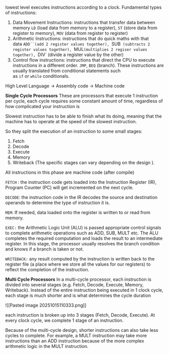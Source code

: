lowest level executes instructions according to a clock. 
Fundamental types of instructions:

1. Data Movement Instructions: instructions that transfer data between memory `LD` (load data from memory to a register), `ST` (store data from register to memory), `MOV` (data from register to register)
2. Arithmetic Instructions: instructions that do quick maths with that data `ADD``(add 2 register values together), `SUB` (subtracts 2 register values together), `MUL`(multiplies 2 regiser values together), `DIV` (divide a register value by the other)
3. Control flow instructions: instructions that direct the CPU to execute instructions in a different order. `JMP`, `BEQ` (branch). These instructions are usually translated from conditional statements such as `if` or `while` conditionals.

High Level Language -> Assembly code -> Machine code 

**Single Cycle Processors**
These are processors that execute 1 instruction per cycle, each cycle requires some constant amount of time, regardless of how complicated your instruction is

Slowest instruction has to be able to finish what its doing, meaning that the machine has to operate at the speed of the slowest instruction.

So they split the execution of an instruction to some small stages: 
1) Fetch 
2) Decode 
3) Execute 
4) Memory 
5) Writeback 
(The specific stages can vary depending on the design ).

All instructions in this phase are machine code (after compile)

`FETCH` : the instruction code gets loaded into the Instruction Register (IR), Program Counter (PC) will get incremented on the next cycle.

`DECODE`: the instruction code in the IR decodes the source and destination operands to determine the type of instruction it is.

`MEM`: If needed, data loaded onto the register is written to or read from memory.

`EXEC:` the Arithmetic Logic Unit (ALU) is passed appropriate control signals to complete arithmetic operations such as ADD, SUB, MULT etc. The ALU completes the required computation and loads the result to an intermediate register. In this stage, the processor usually resolves the branch condition and knows if a branch is taken or not.

`WRITEBACK:` any result computed by the instruction is written back to the register file (a place where we store all the values for our registers) to reflect the completion of the instruction.

**Multi Cycle Processors**
In a multi-cycle processor, each instruction is divided into several stages (e.g. Fetch, Decode, Execute, Memory, Writeback). Instead of the entire instruction being executed in 1 clock cycle, each stage is much shorter and is what determines the cycle duration

![[Pasted image 20251015110333.png]]

each instruction is broken up into 3 stages (Fetch, Decode, Execute). At every clock cycle, we complete 1 stage of an instruction.

Because of the multi-cycle design, shorter instructions can also take less cycles to complete. For example, a MULT instruction may take more instructions than an ADD instruction because of the more complex arithmetic logic in the MULT instruction.
